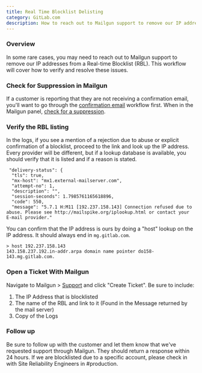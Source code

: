 ```yaml
---
title: Real Time Blocklist Delisting
category: GitLab.com
description: How to reach out to Mailgun support to remove our IP addresses from a Real-time Blocklist (RBL)
---
```


### Overview

In some rare cases, you may need to reach out to Mailgun support to remove our IP addresses from a Real-time Blocklist (RBL). This workflow will cover how to verify and resolve these issues.

### Check for Suppression in Mailgun

If a customer is reporting that they are not receiving a confirmation email, you'll want to go through the [confirmation email](/handbook/support/workflows/confirmation_emails) workflow first. When in the Mailgun panel, [check for a suppression](/handbook/support/workflows/confirmation_emails/#checking-mailgun).

### Verify the RBL listing

In the logs, if you see a mention of a rejection due to abuse or explicit confirmation of a blocklist, proceed to the link and look up the IP address. Every provider will be different, but if a lookup database is available, you should verify that it is listed and if a reason is stated.

```text
 "delivery-status": {
  "tls": true,
  "mx-host": "mx1.external-mailserver.com",
  "attempt-no": 1,
  "description": "",
  "session-seconds": 1.7985761165618896,
  "code": 550,
  "message": "5.7.1 H:M11 [192.237.158.143] Connection refused due to abuse. Please see http://mailspike.org/iplookup.html or contact your E-mail provider."
```

You can confirm that the IP address is ours by doing a "host" lookup on the IP address. It should always end in `mg.gitlab.com`.

```text
> host 192.237.158.143
143.158.237.192.in-addr.arpa domain name pointer do158-143.mg.gitlab.com.
```

### Open a Ticket With Mailgun

Navigate to Mailgun > [Support](https://app.mailgun.com/app/support) and click "Create Ticket". Be sure to include:

1. The IP Address that is blocklisted
1. The name of the RBL and link to it (Found in the Message returned by the mail server)
1. Copy of the Logs

### Follow up

Be sure to follow up with the customer and let them know that we've requested support through Mailgun. They should return a response within 24 hours. If we are blocklisted due to a specific account, please check in with Site Reliability Engineers in #production.
